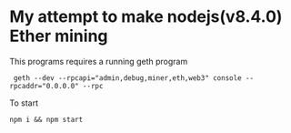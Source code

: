 # My attempt to make nodejs(v8.4.0) Ether mining #

This programs requires a running geth program

````
 geth --dev --rpcapi="admin,debug,miner,eth,web3" console --rpcaddr="0.0.0.0" --rpc
````

To start

````
npm i && npm start
````